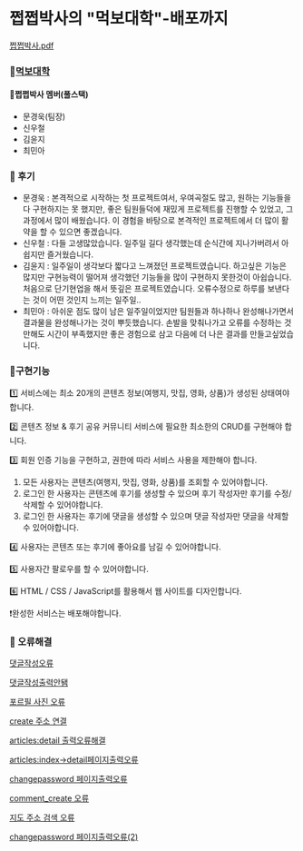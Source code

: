 # 쩝쩝박사의 "먹보대학"-배포까지

[쩝쩝박사.pdf](https://github.com/YoonDii/Dr.JJ/files/10905011/default.pdf)

### 🍚[먹보대학](https://enigmatic-depths-71570.herokuapp.com)

#### 🍗쩝쩝박사 멤버(풀스택)

- 문경욱(팀장)
- 신우철
- 김윤지
- 최민아



### 🍔 후기

- 문경욱 : 본격적으로 시작하는 첫 프로젝트여서, 우여곡절도 많고, 원하는 기능들을 다 구현하지는 못 했지만, 좋은 팀원들덕에 재밌게 프로젝트를 진행할 수 있었고, 그 과정에서 많이 배웠습니다. 이 경험을 바탕으로 본격적인 프로젝트에서 더 많이 활약을 할 수 있으면 좋겠습니다.
- 신우철 : 다들 고생많았습니다. 일주일 길다 생각했는데 순식간에 지나가버려서 아쉽지만 즐거웠습니다.
- 김윤지 : 일주일이 생각보다 짧다고 느껴졌던 프로젝트였습니다. 하고싶은 기능은 많지만 구현능력이 떨어져 생각했던 기능들을 많이 구현하지 못한것이 아쉽습니다. 처음으로 단기현업을 해서 뜻깊은 프로젝트였습니다. 오류수정으로 하루를 보낸다는 것이 어떤 것인지 느끼는 일주일..
- 최민아 : 아쉬운 점도 많이 남은 일주일이었지만 팀원들과 하나하나 완성해나가면서 결과물을 완성해나가는 것이 뿌듯했습니다. 손발을 맞춰나가고 오류를 수정하는 것만해도 시간이 부족했지만 좋은 경험으로 삼고 다음에 더 나은 결과를 만들고싶었습니다.



### 🍕구현기능

1️⃣ 서비스에는 최소 20개의 콘텐츠 정보(여행지, 맛집, 영화, 상품)가 생성된 상태여야 합니다.

2️⃣ 콘텐츠 정보 & 후기 공유 커뮤니티 서비스에 필요한 최소한의 CRUD를 구현해야 합니다.

3️⃣ 회원 인증 기능을 구현하고, 권한에 따라 서비스 사용을 제한해야 합니다.

1. 모든 사용자는 콘텐츠(여행지, 맛집, 영화, 상품)를 조회할 수 있어야합니다.
2. 로그인 한 사용자는 콘텐츠에 후기를 생성할 수 있으며 후기 작성자만 후기를 수정/삭제할 수 있어야합니다.
3. 로그인 한 사용자는 후기에 댓글을 생성할 수 있으며 댓글 작성자만 댓글을 삭제할 수 있어야합니다.

4️⃣ 사용자는 콘텐츠 또는 후기에 좋아요를 남길 수 있어야합니다.

5️⃣ 사용자간 팔로우를 할 수 있어야합니다.

6️⃣ HTML / CSS / JavaScript를 활용해서 웹 사이트를 디자인합니다.

❗완성한 서비스는 배포해야합니다.



### 🍙 오류해결

[댓글작성오류](https://www.notion.so/595b20df022a4c70b77ab560e4c02468)

[댓글작성출력안됌](https://www.notion.so/5cb78bff32c544769157de22b11aac70)

[포르필 사진 오류](https://www.notion.so/0a6d7519334842e7958aad808f540e9a)

[create 주소 연결](https://www.notion.so/create-831a1c8bf92f4b378fcdafa994924a84)

[articles:detail 출력오류해결](https://www.notion.so/articles-detail-7f7d7f4d459444c3b99aba041c408904)

[articles:index→detail페이지출력오류](https://www.notion.so/articles-index-detail-0826c997e3734a4d8211f348c0c14144)

[changepassword 페이지출력오류](https://www.notion.so/changepassword-dea68d2cb14f4b6ebe5700e4ba53ae38)

[comment_create 오류](https://www.notion.so/comment_create-650387c079b845bdb56bfcc9da8aa341)

[지도 주소 검색 오류](https://www.notion.so/4d68b17139b74de797ded3e78af07a01)

[changepassword 페이지출력오류(2)](https://www.notion.so/changepassword-2-a09fb497db2049688d1930edb4558d0a)
